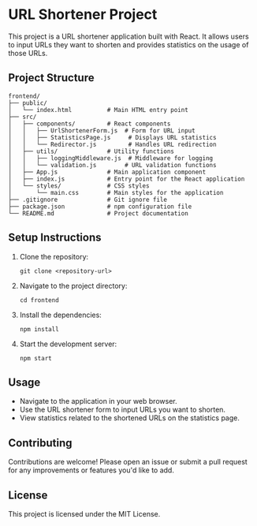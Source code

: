 # URL Shortener Project

This project is a URL shortener application built with React. It allows users to input URLs they want to shorten and provides statistics on the usage of those URLs.

## Project Structure

```
frontend/
├── public/
│   └── index.html          # Main HTML entry point
├── src/
│   ├── components/         # React components
│   │   ├── UrlShortenerForm.js  # Form for URL input
│   │   ├── StatisticsPage.js     # Displays URL statistics
│   │   └── Redirector.js         # Handles URL redirection
│   ├── utils/              # Utility functions
│   │   ├── loggingMiddleware.js  # Middleware for logging
│   │   └── validation.js        # URL validation functions
│   ├── App.js              # Main application component
│   ├── index.js            # Entry point for the React application
│   └── styles/             # CSS styles
│       └── main.css        # Main styles for the application
├── .gitignore              # Git ignore file
├── package.json            # npm configuration file
└── README.md               # Project documentation
```

## Setup Instructions

1. Clone the repository:
   ```
   git clone <repository-url>
   ```

2. Navigate to the project directory:
   ```
   cd frontend
   ```

3. Install the dependencies:
   ```
   npm install
   ```

4. Start the development server:
   ```
   npm start
   ```

## Usage

- Navigate to the application in your web browser.
- Use the URL shortener form to input URLs you want to shorten.
- View statistics related to the shortened URLs on the statistics page.

## Contributing

Contributions are welcome! Please open an issue or submit a pull request for any improvements or features you'd like to add.

## License

This project is licensed under the MIT License.
